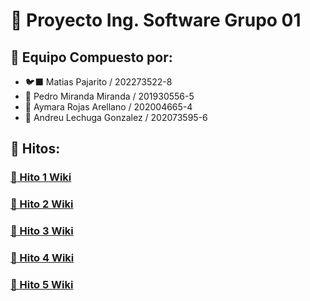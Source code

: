 # 📜 Proyecto Ing. Software Grupo 01

## 👥 Equipo Compuesto por:
- 🐦‍⬛ Matias Pajarito / 202273522-8
- 🥔 Pedro Miranda Miranda / 201930556-5
- 🌺 Aymara Rojas Arellano / 202004665-4
- 🌊 Andreu Lechuga Gonzalez / 202073595-6

## 📑 Hitos:
### [🚧 Hito 1 Wiki](https://github.com/Andreu-Lechuga/INF225-FIA-GobChile/wiki/%F0%9F%92%A1-Hito-1:-SEMAT)
### [🔑 Hito 2 Wiki](https://github.com/Andreu-Lechuga/INF225-FIA-GobChile/wiki/%F0%9F%94%8D-Hito-2:-Actualizaci%C3%B3n-Levantamiento-de-Proyecto)
### [🎫 Hito 3 Wiki](https://github.com/Andreu-Lechuga/INF225-FIA-GobChile/wiki/%F0%9F%94%92-Hito-3:-Validaci%C3%B3n-de-Datos-Recolectados-mediante-API-de-Scraping)
### [📒 Hito 4 Wiki](https://github.com/Andreu-Lechuga/INF225-FIA-GobChile/wiki/04.%F0%9F%93%8EHito-4:-Evaluaci%C3%B3n-y-mejora-estructural-del-sistema)
### [📁 Hito 5 Wiki](https://github.com/Andreu-Lechuga/INF225-FIA-GobChile/wiki/05.-%F0%9F%93%A6-Hito-5:-Inspecci%C3%B3n-y-Validaci%C3%B3n-Final-del-Sistema)


